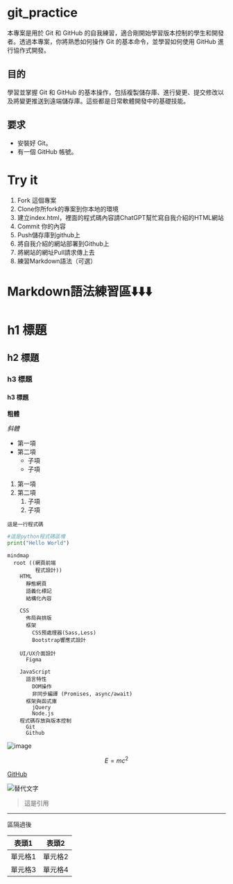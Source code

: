 # git_practice
本專案是用於 Git 和 GitHub 的自我練習，適合剛開始學習版本控制的學生和開發者。透過本專案，你將熟悉如何操作 Git 的基本命令，並學習如何使用 GitHub 進行協作式開發。

## 目的
學習並掌握 Git 和 GitHub 的基本操作，包括複製儲存庫、進行變更、提交修改以及將變更推送到遠端儲存庫。這些都是日常軟體開發中的基礎技能。

## 要求
- 安裝好 Git。
- 有一個 GitHub 帳號。

# Try it
1. Fork 這個專案
2. Clone你所fork的專案到你本地的環境
3. 建立index.html，裡面的程式碼內容請ChatGPT幫忙寫自我介紹的HTML網站
4. Commit 你的內容
5. Push儲存庫到github上
6. 將自我介紹的網站部署到Github上
7. 將網站的網址Pull請求傳上去
8. 練習Markdown語法（可選）

# Markdown語法練習區⬇️⬇️⬇️

# h1 標題
## h2 標題
### h3 標題
#### h3 標題

**粗體**

*斜體*

- 第一項
- 第二項
  - 子項
  - 子項
 
1. 第一項
2. 第二項
   1. 子項
   2. 子項

`這是一行程式碼`

```python
#這是python程式碼區塊
print("Hello World")
```

```mermaid
mindmap
  root ((網頁前端
         程式設計))
    HTML
      靜態網頁
      語義化標記
      結構化內容

    CSS
      佈局與排版
      框架
        CSS預處理器(Sass,Less)
        Bootstrap響應式設計 

    UI/UX介面設計
      Figma
      
    JavaScript
      語言特性
        DOM操作
        非同步編譯 (Promises, async/await)
      框架與函式庫
        jQuery
        Node.js
    程式碼存放與版本控制
      Git
      Github
```
![image](https://github.com/user-attachments/assets/65003f18-8c4c-4d6d-a232-fdc79f66a884)

$$
E=mc^2
$$

[GitHub]()

![替代文字](https://picsum.photos/200/300)

>這是引用

---

區隔過後

|表頭1|表頭2|
| --- | --- |
| 單元格1 | 單元格2 |
| 單元格3 | 單元格4 |

